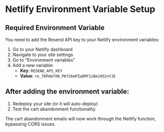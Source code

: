 # Netlify Environment Variable Setup

## Required Environment Variable

You need to add the Resend API key to your Netlify environment variables:

1. Go to your Netlify dashboard
2. Navigate to your site settings
3. Go to "Environment variables"
4. Add a new variable:
   - **Key**: `RESEND_API_KEY`
   - **Value**: `re_T8PmbfXN_PKf26mPZa8MY1sBmJd52nYJE`

## After adding the environment variable:

1. Redeploy your site (or it will auto-deploy)
2. Test the cart abandonment functionality

The cart abandonment emails will now work through the Netlify function, bypassing CORS issues.
